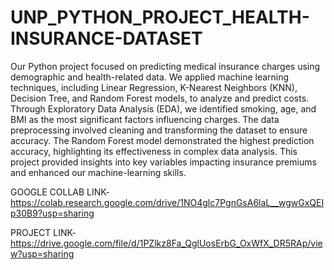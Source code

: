 # UNP_PYTHON_PROJECT_HEALTH-INSURANCE-DATASET
Our Python project focused on predicting medical insurance charges using demographic and health-related data. We applied machine learning techniques, including Linear Regression, K-Nearest Neighbors (KNN), Decision Tree, and Random Forest models, to analyze and predict costs. Through Exploratory Data Analysis (EDA), we identified smoking, age, and BMI as the most significant factors influencing charges. The data preprocessing involved cleaning and transforming the dataset to ensure accuracy. The Random Forest model demonstrated the highest prediction accuracy, highlighting its effectiveness in complex data analysis. This project provided insights into key variables impacting insurance premiums and enhanced our machine-learning skills.

GOOGLE COLLAB LINK- https://colab.research.google.com/drive/1NO4glc7PgnGsA6laL__wgwGxQEIp30B9?usp=sharing

PROJECT LINK- https://drive.google.com/file/d/1PZlkz8Fa_QglUosErbG_OxWfX_DR5RAp/view?usp=sharing
